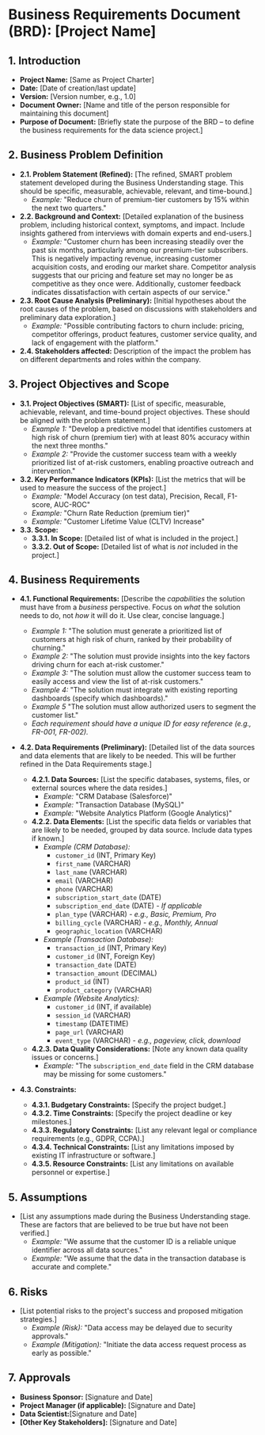 # Business Requirements Document (BRD): [Project Name]

## 1. Introduction
* **Project Name:** [Same as Project Charter]
* **Date:** [Date of creation/last update]
* **Version:** [Version number, e.g., 1.0]
* **Document Owner:** [Name and title of the person responsible for maintaining this document]
* **Purpose of Document:** [Briefly state the purpose of the BRD – to define the business requirements for the data science project.]

## 2. Business Problem Definition
* **2.1. Problem Statement (Refined):** [The refined, SMART problem statement developed during the Business Understanding stage.  This should be specific, measurable, achievable, relevant, and time-bound.]
    *   *Example:* "Reduce churn of premium-tier customers by 15% within the next two quarters."
* **2.2. Background and Context:** [Detailed explanation of the business problem, including historical context, symptoms, and impact.  Include insights gathered from interviews with domain experts and end-users.]
    * *Example:* "Customer churn has been increasing steadily over the past six months, particularly among our premium-tier subscribers.  This is negatively impacting revenue, increasing customer acquisition costs, and eroding our market share.  Competitor analysis suggests that our pricing and feature set may no longer be as competitive as they once were.  Additionally, customer feedback indicates dissatisfaction with certain aspects of our service."
* **2.3. Root Cause Analysis (Preliminary):** [Initial hypotheses about the root causes of the problem, based on discussions with stakeholders and preliminary data exploration.]
    * *Example:* "Possible contributing factors to churn include: pricing, competitor offerings, product features, customer service quality, and lack of engagement with the platform."
* **2.4. Stakeholders affected:** Description of the impact the problem has on different departments and roles within the company.

## 3. Project Objectives and Scope
* **3.1. Project Objectives (SMART):** [List of specific, measurable, achievable, relevant, and time-bound project objectives. These should be aligned with the problem statement.]
    * *Example 1:* "Develop a predictive model that identifies customers at high risk of churn (premium tier) with at least 80% accuracy within the next three months."
    * *Example 2:* "Provide the customer success team with a weekly prioritized list of at-risk customers, enabling proactive outreach and intervention."
* **3.2. Key Performance Indicators (KPIs):** [List the metrics that will be used to measure the success of the project.]
    * *Example:* "Model Accuracy (on test data), Precision, Recall, F1-score, AUC-ROC"
    * *Example:* "Churn Rate Reduction (premium tier)"
    * *Example:* "Customer Lifetime Value (CLTV) Increase"
* **3.3. Scope:**
    * **3.3.1. In Scope:** [Detailed list of what is included in the project.]
    * **3.3.2. Out of Scope:** [Detailed list of what is *not* included in the project.]

## 4. Business Requirements

* **4.1. Functional Requirements:** [Describe the *capabilities* the solution must have from a *business* perspective.  Focus on *what* the solution needs to do, not *how* it will do it. Use clear, concise language.]
    * *Example 1:* "The solution must generate a prioritized list of customers at high risk of churn, ranked by their probability of churning."
    * *Example 2:* "The solution must provide insights into the key factors driving churn for each at-risk customer."
    * *Example 3:* "The solution must allow the customer success team to easily access and view the list of at-risk customers."
    * *Example 4:* "The solution must integrate with existing reporting dashboards (specify which dashboards)."
    * *Example 5* "The solution must allow authorized users to segment the customer list."
    * *Each requirement should have a unique ID for easy reference (e.g., FR-001, FR-002).*

* **4.2. Data Requirements (Preliminary):** [Detailed list of the data sources and data elements that are likely to be needed.  This will be further refined in the Data Requirements stage.]
    * **4.2.1. Data Sources:** [List the specific databases, systems, files, or external sources where the data resides.]
        * *Example:* "CRM Database (Salesforce)"
        * *Example:* "Transaction Database (MySQL)"
        * *Example:* "Website Analytics Platform (Google Analytics)"
    * **4.2.2. Data Elements:** [List the specific data fields or variables that are likely to be needed, grouped by data source.  Include data types if known.]
        * *Example (CRM Database):*
            * `customer_id` (INT, Primary Key)
            * `first_name` (VARCHAR)
            * `last_name` (VARCHAR)
            * `email` (VARCHAR)
            * `phone` (VARCHAR)
            * `subscription_start_date` (DATE)
            * `subscription_end_date` (DATE) - *If applicable*
            * `plan_type` (VARCHAR) - *e.g., Basic, Premium, Pro*
            * `billing_cycle` (VARCHAR) - *e.g., Monthly, Annual*
            * `geographic_location` (VARCHAR)
        *   *Example (Transaction Database):*
            * `transaction_id` (INT, Primary Key)
            * `customer_id` (INT, Foreign Key)
            * `transaction_date` (DATE)
            * `transaction_amount` (DECIMAL)
            * `product_id` (INT)
            * `product_category` (VARCHAR)
        *   *Example (Website Analytics):*
            * `customer_id` (INT, if available)
            * `session_id` (VARCHAR)
            * `timestamp` (DATETIME)
            * `page_url` (VARCHAR)
            * `event_type` (VARCHAR) - *e.g., pageview, click, download*
    * **4.2.3. Data Quality Considerations:** [Note any known data quality issues or concerns.]
        * *Example:* "The `subscription_end_date` field in the CRM database may be missing for some customers."

* **4.3. Constraints:**
    * **4.3.1. Budgetary Constraints:** [Specify the project budget.]
    * **4.3.2. Time Constraints:** [Specify the project deadline or key milestones.]
    * **4.3.3. Regulatory Constraints:** [List any relevant legal or compliance requirements (e.g., GDPR, CCPA).]
    * **4.3.4. Technical Constraints:** [List any limitations imposed by existing IT infrastructure or software.]
    * **4.3.5. Resource Constraints:** [List any limitations on available personnel or expertise.]

## 5. Assumptions
* [List any assumptions made during the Business Understanding stage.  These are factors that are believed to be true but have not been verified.]
    * *Example:* "We assume that the customer ID is a reliable unique identifier across all data sources."
    * *Example:* "We assume that the data in the transaction database is accurate and complete."

## 6. Risks

* [List potential risks to the project's success and proposed mitigation strategies.]
    * *Example (Risk):* "Data access may be delayed due to security approvals."
    * *Example (Mitigation):* "Initiate the data access request process as early as possible."

## 7. Approvals
* **Business Sponsor:** [Signature and Date]
* **Project Manager (if applicable):** [Signature and Date]
* **Data Scientist:**[Signature and Date]
* **[Other Key Stakeholders]:** [Signature and Date]
